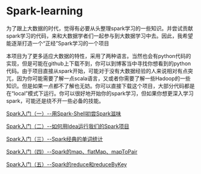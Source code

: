 # Spark-learning
为了跟上大数据的时代，觉得有必要从头整理spark学习的一些知识。并尝试贡献spark学习的代码，来和大数据学者们一起参与到大数据学习中去。因此，我希望能逐渐打造一个“正经”Spark学习的一个项目

本项目为了更多适应大数据的特性，采用了两种语言。当然也会有python代码的实现，但是可能在github上下载不到，你可以到博客当中寻找你想看到的python代码。由于项目直接从spark开始，可能对于没有大数据经验的人来说相对有点突兀，因为你可能需要了解一点scala语言，又或者你需要了解一些Hadoop的一些知识。但是如果一点都不了解也无妨。你可以直接下载这个项目，大部分代码都是在“local”模式下运行。你可以很好地开始你的spark学习，但如果你想更深入学习spark，可能还是绕不开一些必备的技能。

[Spark入门（一）--用Spark-Shell初尝Spark滋味](https://juejin.im/post/5c73dee0518825628c30f1d0 "Spark入门（一）--用Spark-Shell初尝Spark滋味")

[Spark入门（二）--如何用Idea运行我们的Spark项目](https://juejin.im/post/5c752f87f265da2dbb123bc9 "Spark入门（二）--如何用Idea运行我们的Spark项目")

[Spark入门（三）--Spark经典的单词统计](https://juejin.im/post/5c768f5b6fb9a049b348a811 "Spark入门（三）--Spark经典的单词统计")

[Spark入门（四）--Spark的map、flatMap、mapToPair](https://juejin.im/post/5c77e383f265da2d8f474e29 "Spark入门（四）--Spark的map、flatMap、mapToPair")

[Spark入门（五）--Spark的reduce和reduceByKey](https://juejin.im/post/5c791d4fe51d453ed866248a "Spark入门（五）--Spark的reduce和reduceByKey")
